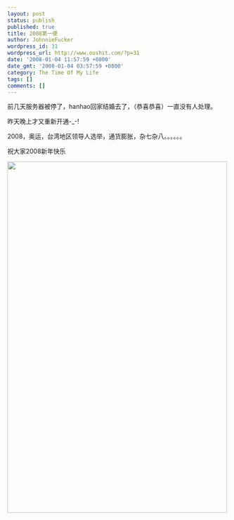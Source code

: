 ```yaml
---
layout: post
status: publish
published: true
title: 2008第一便
author: JohnnieFucker
wordpress_id: 31
wordpress_url: http://www.oushit.com/?p=31
date: '2008-01-04 11:57:59 +0800'
date_gmt: '2008-01-04 03:57:59 +0800'
category: The Time Of My Life
tags: []
comments: []
---
```

<p>前几天服务器被停了，hanhao回家结婚去了，（恭喜恭喜）一直没有人处理。</p>
<p>昨天晚上才又重新开通-_-!</p>
<p>2008，奥运，台湾地区领导人选举，通货膨胀，杂七杂八。。。。。。</p>
<p>祝大家2008新年快乐</p>
<p><img src="http://photo14.yupoo.com/20080105/100653_7103767_aelutxbi.jpg" height="800" width="500" /></p>
